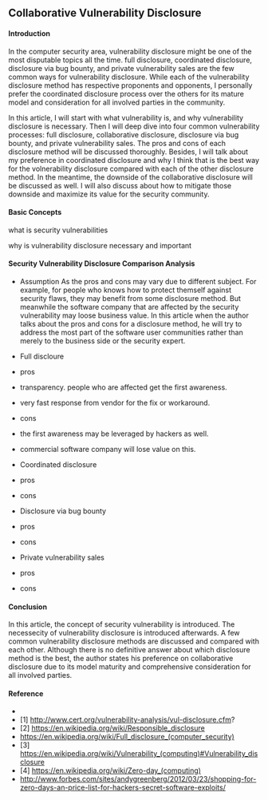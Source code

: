 ## Collaborative Vulnerability Disclosure

#### Introduction

In the computer security area, vulnerability disclosure might be one of the most disputable topics all the time. full disclosure, coordinated disclosure, disclosure via bug bounty, and private vulnerability sales are the few common ways for vulnerability disclosure. While each of the vulnerability disclosure method has respective proponents and opponents, I personally prefer the coordinated disclosure process over the others for its mature model and consideration for all involved parties in the community.

In this article, I will start with what vulnerability is, and why vulnerability disclosure is necessary. Then I will deep dive into four common vulnerability processes: full disclosure, collaborative disclosure, disclosure via bug bounty, and private vulnerability sales. The pros and cons of each disclosure method will be discussed thoroughly. Besides, I will talk about my preference in coordinated disclosure and why I think that is the best way for the volnerability disclosure compared with each of the other disclosure method. In the meantime, the downside of the collaborative disclosure will be discussed as well. I will also discuss about how to mitigate those downside and maximize its value for the security community. 

#### Basic Concepts

what is security vulnerabilities

why is vulnerability disclosure necessary and important

#### Security Vulnerability Disclosure Comparison Analysis

 * Assumption
  As the pros and cons may vary due to different subject. For example, for people who knows how to protect themself against security flaws, they may benefit from some disclosure method. But meanwhile the software company that are affected by the security vulnerability may loose business value. In this article when the author talks about the pros and cons for a disclosure method, he will try to address the most part of the software user communities rather than merely to the business side or the security expert. 

 * Full discloure
  * pros
   * transparency. people who are affected get the first awareness.
   * very fast response from vendor for the fix or workaround.
  * cons
   * the first awareness may be leveraged by hackers as well.
   * commercial software company will lose value on this.
 * Coordinated disclosure
  * pros
  * cons
 * Disclosure via bug bounty
  * pros
  * cons
 * Private vulnerability sales
  * pros
  * cons

#### Conclusion

In this article, the concept of security vulnerability is introduced. The necessecity of vulnerability disclosure is introduced afterwards. A few common vulnerability disclosure methods are discussed and compared with each other. Although there is no definitive answer about which disclosure method is the best, the author states his preference on collaborative disclosure due to its model maturity and comprehensive consideration for all involved parties. 

#### Reference
 * 
 * [1] http://www.cert.org/vulnerability-analysis/vul-disclosure.cfm?
 * [2] https://en.wikipedia.org/wiki/Responsible_disclosure
 * https://en.wikipedia.org/wiki/Full_disclosure_(computer_security)
 * [3] https://en.wikipedia.org/wiki/Vulnerability_(computing)#Vulnerability_disclosure
 * [4] https://en.wikipedia.org/wiki/Zero-day_(computing)
 * http://www.forbes.com/sites/andygreenberg/2012/03/23/shopping-for-zero-days-an-price-list-for-hackers-secret-software-exploits/

